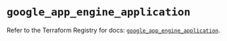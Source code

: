 # `google_app_engine_application`

Refer to the Terraform Registry for docs: [`google_app_engine_application`](https://registry.terraform.io/providers/hashicorp/google/6.11.0/docs/resources/app_engine_application).
